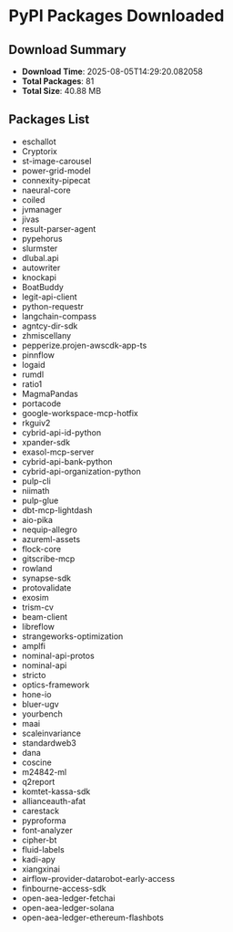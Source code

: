 # PyPI Packages Downloaded

## Download Summary
- **Download Time**: 2025-08-05T14:29:20.082058
- **Total Packages**: 81
- **Total Size**: 40.88 MB

## Packages List
- eschallot
- Cryptorix
- st-image-carousel
- power-grid-model
- connexity-pipecat
- naeural-core
- coiled
- jvmanager
- jivas
- result-parser-agent
- pypehorus
- slurmster
- dlubal.api
- autowriter
- knockapi
- BoatBuddy
- legit-api-client
- python-requestr
- langchain-compass
- agntcy-dir-sdk
- zhmiscellany
- pepperize.projen-awscdk-app-ts
- pinnflow
- logaid
- rumdl
- ratio1
- MagmaPandas
- portacode
- google-workspace-mcp-hotfix
- rkguiv2
- cybrid-api-id-python
- xpander-sdk
- exasol-mcp-server
- cybrid-api-bank-python
- cybrid-api-organization-python
- pulp-cli
- niimath
- pulp-glue
- dbt-mcp-lightdash
- aio-pika
- nequip-allegro
- azureml-assets
- flock-core
- gitscribe-mcp
- rowland
- synapse-sdk
- protovalidate
- exosim
- trism-cv
- beam-client
- libreflow
- strangeworks-optimization
- amplfi
- nominal-api-protos
- nominal-api
- stricto
- optics-framework
- hone-io
- bluer-ugv
- yourbench
- maai
- scaleinvariance
- standardweb3
- dana
- coscine
- m24842-ml
- q2report
- komtet-kassa-sdk
- allianceauth-afat
- carestack
- pyproforma
- font-analyzer
- cipher-bt
- fluid-labels
- kadi-apy
- xiangxinai
- airflow-provider-datarobot-early-access
- finbourne-access-sdk
- open-aea-ledger-fetchai
- open-aea-ledger-solana
- open-aea-ledger-ethereum-flashbots
